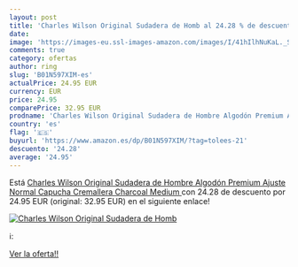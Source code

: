 ```yaml
---
layout: post
title: 'Charles Wilson Original Sudadera de Homb al 24.28 % de descuento'
date: 
image: 'https://images-eu.ssl-images-amazon.com/images/I/41hIlhNuKaL._SL200_.jpg'
comments: true
category: ofertas
author: ring
slug: 'B01N597XIM-es'
actualPrice: 24.95 EUR
currency: EUR
price: 24.95
comparePrice: 32.95 EUR
prodname: 'Charles Wilson Original Sudadera de Hombre Algodón Premium Ajuste Normal Capucha Cremallera  Charcoal  Medium '
country: 'es'
flag: '🇪🇸'
buyurl: 'https://www.amazon.es/dp/B01N597XIM/?tag=tolees-21'
descuento: '24.28'
average: '24.95'
---
```


Está [Charles Wilson Original Sudadera de Hombre Algodón Premium Ajuste Normal Capucha Cremallera  Charcoal  Medium ](https://www.amazon.es/dp/B01N597XIM/?tag=tolees-21) con 24.28 de descuento por 24.95 EUR (original: 32.95 EUR) en el siguiente enlace!

[![Charles Wilson Original Sudadera de Homb](https://images-eu.ssl-images-amazon.com/images/I/41hIlhNuKaL._SL200_.jpg)](https://www.amazon.es/dp/B01N597XIM/?tag=tolees-21)

ℹ️:


[Ver la oferta!!](https://www.amazon.es/dp/B01N597XIM/?tag=tolees-21)
